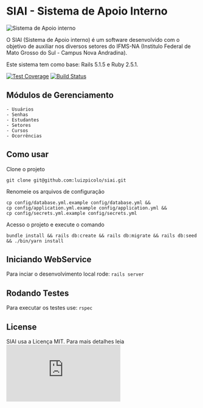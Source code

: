 # SIAI - Sistema de Apoio Interno

![Sistema de Apoio interno](https://raw.githubusercontent.com/luizpicolo/siai/master/app/assets/images/logo_ifms.png?token=ABT0W4aSOnogYpUeUhFZlcp1WgNYR34Gks5Yv3kuwA%3D%3D)

O SIAI (Sistema de Apoio interno) é um software desenvolvido com o objetivo de auxiliar nos diversos setores do IFMS-NA (Institulo Federal de Mato Grosso do Sul - Campus Nova Andradina).

Este sistema tem como base: Rails 5.1.5 e Ruby 2.5.1.

[![Test Coverage](https://api.codeclimate.com/v1/badges/a99a88d28ad37a79dbf6/test_coverage)](https://codeclimate.com/github/luizpicolo/siai/test_coverage)
[![Build Status](https://travis-ci.org/luizpicolo/siai.svg?branch=master)](https://travis-ci.org/luizpicolo/siai-ifms-na)

## Módulos de Gerenciamento

    - Usuários
    - Senhas
    - Estudantes
    - Setores
    - Cursos
    - Ocorrências

## Como usar

Clone o projeto

    git clone git@github.com:luizpicolo/siai.git

Renomeie os arquivos de configuração

    cp config/database.yml.example config/database.yml &&
    cp config/application.yml.example config/application.yml &&
    cp config/secrets.yml.example config/secrets.yml

Acesso o projeto e execute o comando

    bundle install && rails db:create && rails db:migrate && rails db:seed && ./bin/yarn install

## Iniciando WebService

Para inciar o desenvolvimento local rode: `rails server`

## Rodando Testes

Para executar os testes use: `rspec`

## License

SIAI usa a Licença MIT. Para mais detalhes leia ![LICENSE.txt](https://github.com/luizpicolo/siai/blob/master/LICENSE.txt)